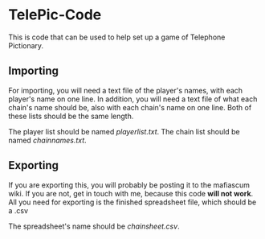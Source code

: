 # TelePic-Code
This is code that can be used to help set up a game of Telephone Pictionary.

## Importing
For importing, you will need a text file of the player's names, with each player's name on one line. In addition, you will need a text file of what each chain's name should be, also with each chain's name on one line. Both of these lists should be the same length.
  
The player list should be named *playerlist.txt*.
The chain list should be named *chainnames.txt*.

## Exporting

If you are exporting this, you will probably be posting it to the mafiascum wiki. If you are not, get in touch with me, because this code **will not work**.
All you need for exporting is the finished spreadsheet file, which should be a .csv
  
The spreadsheet's name should be *chainsheet.csv*.
